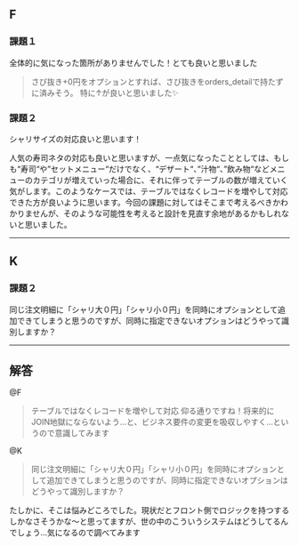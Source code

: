 ## F
### 課題１
全体的に気になった箇所がありませんでした！とても良いと思いました
> さび抜き+0円をオプションとすれば、さび抜きをorders_detailで持たずに済みそう。
> 特に↑が良いと思いました:sparkles:

### 課題２
シャリサイズの対応良いと思います！

人気の寿司ネタの対応も良いと思いますが、一点気になったこととしては、もしも“寿司“や”セットメニュー“だけでなく、“デザート“、”汁物“、”飲み物“などメニューのカテゴリが増えていった場合に、それに伴ってテーブルの数が増えていく気がします。このようなケースでは、テーブルではなくレコードを増やして対応できた方が良いように思います。今回の課題に対してはそこまで考えるべきかわかりませんが、そのような可能性を考えると設計を見直す余地があるかもしれないと思いました。

---

## K
### 課題２
同じ注文明細に「シャリ大０円」「シャリ小０円」を同時にオプションとして追加できてしまうと思うのですが、同時に指定できないオプションはどうやって識別しますか？

---

## 解答
@F
> テーブルではなくレコードを増やして対応
仰る通りですね！将来的にJOIN地獄にならないよう…と、ビジネス要件の変更を吸収しやすく…というので意識してみます

@K
> 同じ注文明細に「シャリ大０円」「シャリ小０円」を同時にオプションとして追加できてしまうと思うのですが、同時に指定できないオプションはどうやって識別しますか？

たしかに、そこは悩みどころでした。現状だとフロント側でロジックを持つするしかなさそうかな〜と思ってますが、世の中のこういうシステムはどうしてるんでしょう…気になるので調べてみます